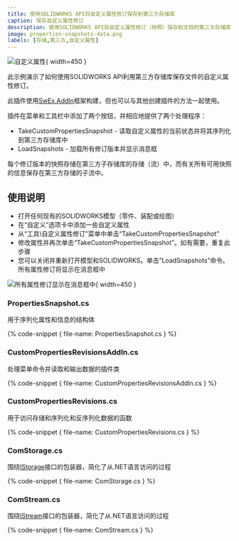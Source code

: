 ```yaml
---
title: 使用SOLIDWORKS API将自定义属性修订保存到第三方存储库
caption: 保存自定义属性修订
description: 使用SOLIDWORKS API将自定义属性修订（快照）保存到文档的第三方存储库
image: properties-snapshots-data.png
labels: [存储,第三方,自定义属性]
---
```

![自定义属性](custom-properties.png){ width=450 }

此示例演示了如何使用SOLIDWORKS API利用第三方存储库保存文件的自定义属性修订。

此插件使用[SwEx.AddIn](/labs/solidworks/swex/add-in/)框架构建，但也可以与其他创建插件的方法一起使用。

插件在菜单和工具栏中添加了两个按钮，并相应地提供了两个处理程序：

* TakeCustomPropertiesSnapshot - 读取自定义属性的当前状态并将其序列化到第三方存储库中
* LoadSnapshots - 加载所有修订版本并显示消息框

每个修订版本的快照存储在第三方子存储库的存储（流）中，而有关所有可用快照的信息保存在第三方存储的子流中。

## 使用说明

* 打开任何现有的SOLIDWORKS模型（零件、装配或绘图）
* 在“自定义”选项卡中添加一些自定义属性
* 从“工具\自定义属性修订”菜单中单击“TakeCustomPropertiesSnapshot”
* 修改属性并再次单击“TakeCustomPropertiesSnapshot”。如有需要，重复此步骤
* 您可以关闭并重新打开模型和SOLIDWORKS。单击“LoadSnapshots”命令。所有属性修订将显示在消息框中

![所有属性修订显示在消息框中](properties-snapshots-data.png){ width=450 }

### PropertiesSnapshot.cs

用于序列化属性和信息的结构体

{% code-snippet { file-name: PropertiesSnapshot.cs } %}

### CustomPropertiesRevisionsAddIn.cs

处理菜单命令并读取和输出数据的插件类

{% code-snippet { file-name: CustomPropertiesRevisionsAddIn.cs } %}

### CustomPropertiesRevisions.cs

用于访问存储和序列化和反序列化数据的函数

{% code-snippet { file-name: CustomPropertiesRevisions.cs } %}

### ComStorage.cs

围绕[IStorage](https://docs.microsoft.com/en-us/windows/desktop/api/objidl/nn-objidl-istorage)接口的包装器，简化了从.NET语言访问的过程

{% code-snippet { file-name: ComStorage.cs } %}

### ComStream.cs

围绕[IStream](https://docs.microsoft.com/en-us/windows/desktop/api/objidl/nn-objidl-istream)接口的包装器，简化了从.NET语言访问的过程

{% code-snippet { file-name: ComStream.cs } %}